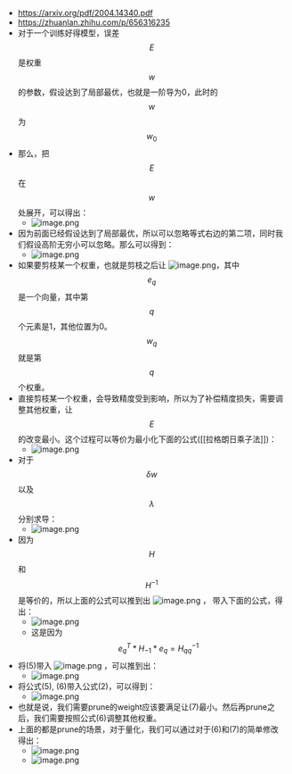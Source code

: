 - https://arxiv.org/pdf/2004.14340.pdf
- https://zhuanlan.zhihu.com/p/656316235
- 对于一个训练好得模型，误差$$E$$是权重$$w$$的参数，假设达到了局部最优，也就是一阶导为0，此时的$$w$$为$$w_0$$
- 那么，把$$E$$在$$w$$处展开，可以得出：
	- ![image.png](../assets/image_1705281897452_0.png)
- 因为前面已经假设达到了局部最优，所以可以忽略等式右边的第二项，同时我们假设高阶无穷小可以忽略。那么可以得到：
	- ![image.png](../assets/image_1705281990318_0.png)
- 如果要剪枝某一个权重，也就是剪枝之后让 ![image.png](../assets/image_1705282781852_0.png)，其中$$e_q$$是一个向量，其中第$$q$$个元素是1，其他位置为0。$$w_q$$就是第$$q$$个权重。
- 直接剪枝某一个权重，会导致精度受到影响，所以为了补偿精度损失，需要调整其他权重，让$$E$$的改变最小。这个过程可以等价为最小化下面的公式([[拉格朗日乘子法]])：
	- ![image.png](../assets/image_1705282972801_0.png)
- 对于$$\delta w$$以及$$\lambda$$分别求导：
	- ![image.png](../assets/image_1705284003899_0.png)
- 因为$$H$$和$$H^{-1}$$是等价的，所以上面的公式可以推到出 ![image.png](../assets/image_1705284154003_0.png) ， 带入下面的公式，得出：
	- ![image.png](../assets/image_1705284057569_0.png)
	- 这是因为$$e_q^T*H_{-1}*e_q=H^{-1}_{qq}$$
- 将(5)带入 ![image.png](../assets/image_1705284154003_0.png) ，可以推到出：
	- ![image.png](../assets/image_1705284102494_0.png)
- 将公式(5), (6)带入公式(2)，可以得到：
	- ![image.png](../assets/image_1705284535319_0.png)
- 也就是说，我们需要prune的weight应该要满足让(7)最小。然后再prune之后，我们需要按照公式(6)调整其他权重。
- 上面的都是prune的场景，对于量化，我们可以通过对于(6)和(7)的简单修改得出：
	- ![image.png](../assets/image_1705284618248_0.png)
	- ![image.png](../assets/image_1705284626906_0.png)